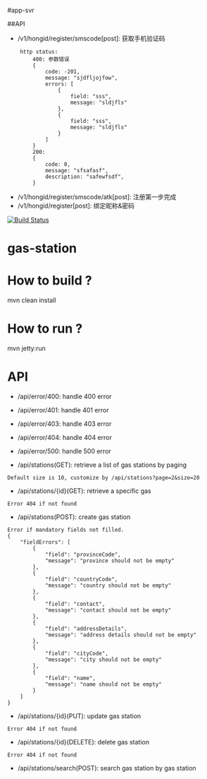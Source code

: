 #app-svr

##API
* /v1/hongid/register/smscode[post]: 获取手机验证码
```
    http status:
        400: 参数错误
        {
            code: -201,
            message: "sjdfljojfow",
            errors: [
                {
                    field: "sss",
                    message: "sldjfls"
                },
                {
                    field: "sss",
                    message: "sldjfls"
                }
            ]
        }
        200:
        {
            code: 0,
            message: "sfsafasf",
            description: "safewfsdf",
        }
```
* /v1/hongid/register/smscode/atk[post]: 注册第一步完成
* /v1/hongid/register[post]: 绑定昵称&密码


[![Build Status](https://travis-ci.org/ogstation/gas-station.svg)](https://travis-ci.org/ogstation/gas-station)

gas-station
===========

How to build ?
======
mvn clean install

How to run ?
======
mvn jetty:run

API
======
* /api/error/400: handle 400 error
* /api/error/401: handle 401 error
* /api/error/403: handle 403 error
* /api/error/404: handle 404 error
* /api/error/500: handle 500 error



* /api/stations(GET): retrieve a list of gas stations by paging
```
Default size is 10, customize by /api/stations?page=2&size=20
```

* /api/stations/{id}(GET): retrieve a specific gas
```
Error 404 if not found
```

* /api/stations(POST): create gas station
```
Error if mandatory fields not filled.
{
    "fieldErrors": [
        {
            "field": "provinceCode",
            "message": "province should not be empty"
        },
        {
            "field": "countryCode",
            "message": "country should not be empty"
        },
        {
            "field": "contact",
            "message": "contact should not be empty"
        },
        {
            "field": "addressDetails",
            "message": "address details should not be empty"
        },
        {
            "field": "cityCode",
            "message": "city should not be empty"
        },
        {
            "field": "name",
            "message": "name should not be empty"
        }
    ]
}
```
* /api/stations/{id}(PUT): update gas station
```
Error 404 if not found
```
* /api/stations/{id}(DELETE): delete gas station
```
Error 404 if not found
```
* /api/stations/search(POST): search gas station by gas station
